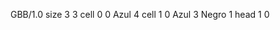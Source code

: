<gs-board without-header> GBB/1.0
size 3 3
cell 0 0 Azul 4 
cell 1 0 Azul 3 Negro 1 
head 1 0 </gs-board>